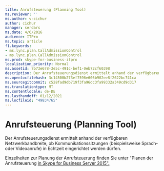 ```yaml
---
title: Anrufsteuerung (Planning Tool)
ms.reviewer: ''
ms.author: v-cichur
author: cichur
manager: serdars
ms.date: 4/6/2016
audience: ITPro
ms.topic: article
f1.keywords:
- ms.lync.plan.CallAdmissionControl
- ms.lync.plan.CallAdmissionControl
ms.prod: skype-for-business-itpro
localization_priority: Normal
ms.assetid: 7b73e678-3e5c-491c-bef1-0eb72cf60398
description: Der Anrufsteuerungsdienst ermittelt anhand der verfügbaren Netzwerkbandbreite, ob Kommunikationssitzungen (beispielsweise Sprach- oder Videoanrufe) in Echtzeit eingerichtet werden dürfen.
ms.openlocfilehash: 3c14500b273ef7596e605b902ee8f2622bc741ca
ms.sourcegitcommit: c528fad9db719f3fa96dc3fa99332a349cd9d317
ms.translationtype: MT
ms.contentlocale: de-DE
ms.lasthandoff: 01/12/2021
ms.locfileid: "49834765"
---
```

# <a name="call-admission-control-planning-tool"></a>Anrufsteuerung (Planning Tool)
 
Der Anrufsteuerungsdienst ermittelt anhand der verfügbaren Netzwerkbandbreite, ob Kommunikationssitzungen (beispielsweise Sprach- oder Videoanrufe) in Echtzeit eingerichtet werden dürfen.
  
Einzelheiten zur Planung der Anrufsteuerung finden Sie unter "Planen der Anrufsteuerung [in Skype for Business Server 2015".](../../plan-your-deployment/enterprise-voice-solution/call-admission-control.md)
  

